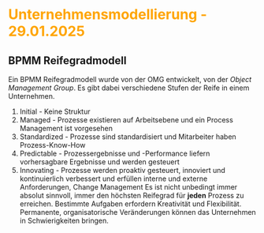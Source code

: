 # <font color = "orange">Unternehmensmodellierung - 29.01.2025</font>
## BPMM Reifegradmodell
Ein BPMM Reifegradmodell wurde von der OMG entwickelt, von der *Object Management Group*. Es gibt dabei verschiedene Stufen der Reife in einem Unternehmen.
1. Initial - Keine Struktur
2. Managed - Prozesse existieren auf Arbeitsebene und ein Process Management ist vorgesehen
3. Standardized - Prozesse sind standardisiert und Mitarbeiter haben Prozess-Know-How
4. Predictable - Prozessergebnisse und -Performance liefern vorhersagbare Ergebnisse und werden gesteuert
5. Innovating - Prozesse werden proaktiv gesteuert, innoviert und kontinuierlich verbessert und erfüllen interne und externe Anforderungen, Change Management
Es ist nicht unbedingt immer absolut sinnvoll, immer den höchsten Reifegrad für **jeden** Prozess zu erreichen. 
Bestimmte Aufgaben erfordern Kreativität und Flexibilität. 
Permanente, organisatorische Veränderungen können das Unternehmen in Schwierigkeiten bringen.